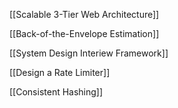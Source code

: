   

[[Scalable 3-Tier Web Architecture]]

[[Back-of-the-Envelope Estimation]]

[[System Design Interiew Framework]]

[[Design a Rate Limiter]]

[[Consistent Hashing]]